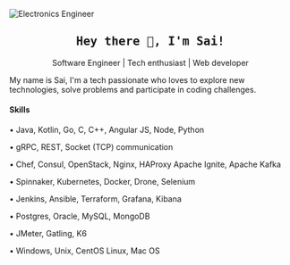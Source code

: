 ![Electronics Engineer](https://raw.githubusercontent.com/sagar-viradiya/sagar-viradiya/master/resources/banner.png)
<h2 align='center'><samp><strong>Hey there 👋, I'm Sai!</strong></samp></h2>
<p align='center'>Software Engineer | Tech enthusiast | Web developer</p>

My name is Sai, I'm a tech passionate who loves to explore new technologies, solve problems and participate in coding challenges.

#### Skills
•	Java, Kotlin, Go, C, C++, Angular JS, Node, Python

•	gRPC, REST, Socket (TCP) communication

•	Chef, Consul, OpenStack, Nginx, HAProxy Apache Ignite, Apache Kafka

•	Spinnaker, Kubernetes, Docker, Drone, Selenium

•	Jenkins, Ansible, Terraform, Grafana, Kibana

•	Postgres, Oracle, MySQL, MongoDB

•	JMeter, Gatling, K6

•	Windows, Unix, CentOS Linux, Mac OS
